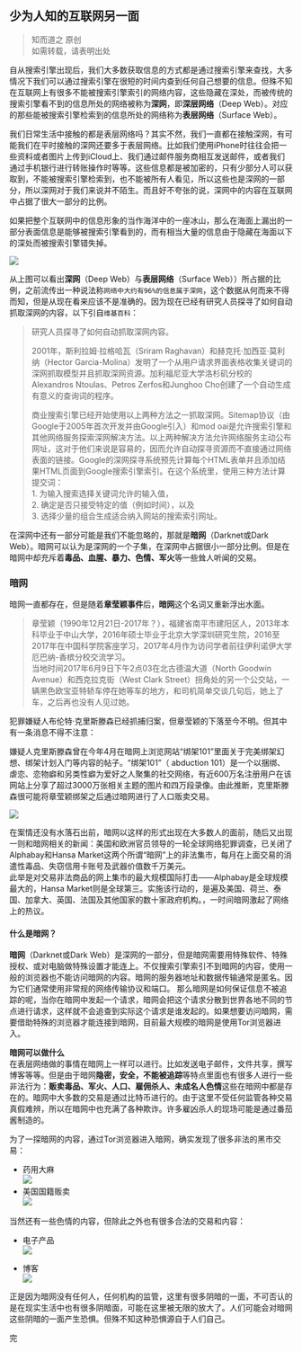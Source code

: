 ## 少为人知的互联网另一面
>知而道之 原创    
>如需转载，请表明出处

自从搜索引擎出现后，我们大多数获取信息的方式都是通过搜索引擎来查找，大多情况下我们可以通过搜索引擎在很短的时间内查到任何自己想要的信息。但殊不知在互联网上有很多不能被搜索引擎索引的网络内容，这些隐藏在深处，而被传统的搜索引擎看不到的信息所处的网络被称为**深网**，即**深层网络**（Deep Web）。对应的那些能被搜索引擎检索到的信息所处的网络称为**表层网络**（Surface Web）。

我们日常生活中接触的都是表层网络吗？其实不然，我们一直都在接触深网，有可能我们在平时接触的深网还要多于表层网络。比如我们使用iPhone时往往会把一些资料或者图片上传到iCloud上、我们通过邮件服务商相互发送邮件，或者我们通过手机银行进行转账操作时等等。这些信息都是被加密的，只有少部分人可以获取到，不能被搜索引擎检索到，也不能被所有人看见，所以这些也是深网的一部分，所以深网对于我们来说并不陌生。而且好不夸张的说，深网中的内容在互联网中占据了很大一部分的比例。

如果把整个互联网中的信息形象的当作海洋中的一座冰山，那么在海面上漏出的一部分表面信息是能够被搜索引擎看到的，而有相当大量的信息由于隐藏在海面以下的深处而被搜索引擎错失掉。

![](https://github.com/GGGHub/Known-And-Said/blob/master/imgs/the-surface-and-the-deep-web.jpg)

从上图可以看出**深网**（Deep Web）与**表层网络**（Surface Web））所占据的比例，之前流传出一种说法称`网络中大约有96%的信息属于深网`，这个数据从何而来不得而知，但是从现在看来应该不是准确的。因为现在已经有研究人员探寻了如何自动抓取深网的内容，以下引自`维基百科`：

>研究人员探寻了如何自动抓取深网内容。
>
>2001年，斯利拉姆·拉格哈瓦（Sriram Raghavan）和赫克托·加西亚·莫利纳（Hector Garcia-Molina）发明了一个从用户请求界面表格收集关键词的深网抓取模型并且抓取深网资源。加利福尼亚大学洛杉矶分校的Alexandros Ntoulas、Petros Zerfos和Junghoo Cho创建了一个自动生成有意义的查询词的程序。     
>
>商业搜索引擎已经开始使用以上两种方法之一抓取深网。Sitemap协议（由Google于2005年首次开发并由Google引入）和mod oai是允许搜索引擎和其他网络服务探索深网解决方法。以上两种解决方法允许网络服务主动公布网址，这对于他们来说是容易的，因而允许自动探寻资源而不直接通过网络表面的链接。Google的深网探寻系统预先计算每个HTML表单并且添加结果HTML页面到Google搜索引擎索引。在这个系统里，使用三种方法计算提交词：  
    1. 为输入搜索选择关键词允许的输入值，    
    2. 确定是否只接受特定的值（例如时间），以及     
    3. 选择少量的组合生成适合纳入网站的搜索索引网址。      

在深网中还有一部分可能是我们不能忽略的，那就是**暗网**（Darknet或Dark Web）。暗网可以认为是深网的一个子集，在深网中占据很小一部分比例。但是在暗网中却充斥着**毒品、血腥、暴力、色情、军火**等一些耸人听闻的交易。

### 暗网
暗网一直都存在，但是随着**章莹颖事件**后，**暗网**这个名词又重新浮出水面。
>章莹颖（1990年12月21日-2017年？），福建省南平市建阳区人，2013年本科毕业于中山大学，2016年硕士毕业于北京大学深圳研究生院，2016至2017年在中国科学院客座学习，2017年4月作为访问学者前往伊利诺伊大学厄巴纳-香槟分校交流学习。     
当地时间2017年6月9日下午2点03在北古德温大道（North Goodwin Avenue）和西克拉克街（West Clark Street）拐角处的另一个公交站，一辆黑色欧宝亚特轿车停在她等车的地方，和司机简单交谈几句后，她上了车，之后再也没有人见过她。

犯罪嫌疑人布伦特·克里斯滕森已经抓捕归案，但章莹颖的下落至今不明。但其中有一条消息不得不注意：

嫌疑人克里斯滕森曾在今年4月在暗网上浏览网站“绑架101”里面关于完美绑架幻想、绑架计划入门等内容的帖子。“绑架101”（ abduction 101）是一个以捆绑、虐恋、恋物癖和另类性癖为爱好之人聚集的社交网络，有近600万名注册用户在该网站上分享了超过3000万张相关主题的图片和四万段录像。由此推断，克里斯滕森很可能将章莹颖绑架之后通过暗网进行了人口贩卖交易。     

![](https://github.com/GGGHub/Known-And-Said/blob/master/imgs/1500727949463pmsop.jpg)

在案情还没有水落石出前，暗网以这样的形式出现在大多数人的面前，随后又出现一则和暗网相关的新闻：美国和欧洲官员领导的一轮全球网络犯罪调查，已关闭了Alphabay和Hansa Market这两个所谓“暗网”上的非法集市，每月在上面交易的消遣性毒品、失窃信用卡账号及武器价值数千万美元。   
此举是对交易非法商品的网上集市的最大规模国际打击——Alphabay是全球规模最大的，Hansa Market则是全球第三。实施该行动的，是遍及美国、荷兰、泰国、加拿大、英国、法国及其他国家的数十家政府机构。，一时间暗网激起了网络上的热议。

#### 什么是暗网？

**暗网**（Darknet或Dark Web）是深网的一部分，但是暗网需要用特殊软件、特殊授权、或对电脑做特殊设置才能连上。不仅搜索引擎索引不到暗网的内容，使用一般的浏览器也不能访问暗网的内容。暗网的服务器地址和数据传输通常是匿名。因为它们通常使用非常规的网络传输协议和端口。
那么暗网是如何保证信息不被追踪的呢，当你在暗网中发起一个请求，暗网会把这个请求分散到世界各地不同的节点进行请求，这样就不会追查到实际这个请求是谁发起的。如果想要访问暗网，需要借助特殊的浏览器才能连接到暗网，目前最大规模的暗网是使用Tor浏览器进入。

**暗网可以做什么**     
在表层网络做的事情在暗网上一样可以进行。比如发送电子邮件，文件共享，撰写博客等等。但是由于暗网**隐密，安全，不能被追踪**等特点里面也有很多人进行一些非法行为：**贩卖毒品、军火、人口、雇佣杀人、未成名人色情**这些在暗网中都是存在的。暗网中大多数的交易是通过比特币进行的。由于这里不受任何监管各种交易真假难辨，所以在暗网中也充满了各种欺诈。许多雇凶杀人的现场可能是通过番茄酱制造的。

为了一探暗网的内容，通过Tor浏览器进入暗网，确实发现了很多非法的黑市交易：

- 药用大麻      
![](https://github.com/GGGHub/Known-And-Said/blob/master/imgs/CD3F9D42-539F-47C5-A57A-EB63A8352279.png)
- 美国国籍贩卖    
![](https://github.com/GGGHub/Known-And-Said/blob/master/imgs/FF796471-48B2-4193-8BF4-87CC11ADBCE8.png)

当然还有一些色情的内容，但除此之外也有很多合法的交易和内容：

- 电子产品      
![](https://github.com/GGGHub/Known-And-Said/blob/master/imgs/DC516D4C-A9CD-426A-AFE4-05BC638A0245.png)

- 博客    
![](https://github.com/GGGHub/Known-And-Said/blob/master/imgs/AA396F8B-C2C0-4D41-9F26-C017D565C776.png)


正是因为暗网没有任何人，任何机构的监管，这里有很多阴暗的一面，不可否认的是在现实生活中也有很多阴暗面，可能在这里被无限的放大了。人们可能会对暗网这些阴暗的一面产生恐惧。但殊不知这种恐惧源自于人们自己。

完








